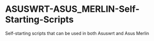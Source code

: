# ASUSWRT-ASUS_MERLIN-Self-Starting-Scripts
Self-starting scripts that can be used in both Asuswrt and Asus Merlin
